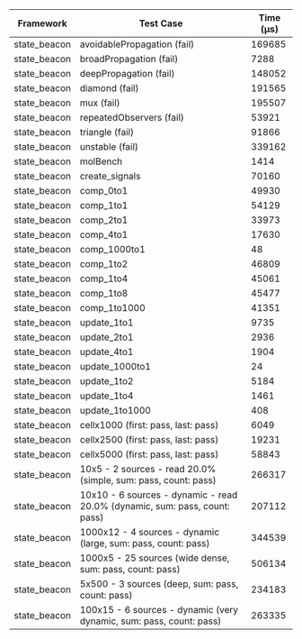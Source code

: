 | Framework | Test Case | Time (μs) |
| --- | --- | --- |
| state_beacon | avoidablePropagation (fail) | 169685 |
| state_beacon | broadPropagation (fail) | 7288 |
| state_beacon | deepPropagation (fail) | 148052 |
| state_beacon | diamond (fail) | 191565 |
| state_beacon | mux (fail) | 195507 |
| state_beacon | repeatedObservers (fail) | 53921 |
| state_beacon | triangle (fail) | 91866 |
| state_beacon | unstable (fail) | 339162 |
| state_beacon | molBench | 1414 |
| state_beacon | create_signals | 70160 |
| state_beacon | comp_0to1 | 49930 |
| state_beacon | comp_1to1 | 54129 |
| state_beacon | comp_2to1 | 33973 |
| state_beacon | comp_4to1 | 17630 |
| state_beacon | comp_1000to1 | 48 |
| state_beacon | comp_1to2 | 46809 |
| state_beacon | comp_1to4 | 45061 |
| state_beacon | comp_1to8 | 45477 |
| state_beacon | comp_1to1000 | 41351 |
| state_beacon | update_1to1 | 9735 |
| state_beacon | update_2to1 | 2936 |
| state_beacon | update_4to1 | 1904 |
| state_beacon | update_1000to1 | 24 |
| state_beacon | update_1to2 | 5184 |
| state_beacon | update_1to4 | 1461 |
| state_beacon | update_1to1000 | 408 |
| state_beacon | cellx1000 (first: pass, last: pass) | 6049 |
| state_beacon | cellx2500 (first: pass, last: pass) | 19231 |
| state_beacon | cellx5000 (first: pass, last: pass) | 58843 |
| state_beacon | 10x5 - 2 sources - read 20.0% (simple, sum: pass, count: pass) | 266317 |
| state_beacon | 10x10 - 6 sources - dynamic - read 20.0% (dynamic, sum: pass, count: pass) | 207112 |
| state_beacon | 1000x12 - 4 sources - dynamic (large, sum: pass, count: pass) | 344539 |
| state_beacon | 1000x5 - 25 sources (wide dense, sum: pass, count: pass) | 506134 |
| state_beacon | 5x500 - 3 sources (deep, sum: pass, count: pass) | 234183 |
| state_beacon | 100x15 - 6 sources - dynamic (very dynamic, sum: pass, count: pass) | 263335 |
